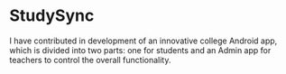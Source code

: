 # StudySync
 I have contributed in development of  an innovative college Android app, which is divided into two parts: one for students and an Admin app for teachers to control the overall functionality. 
